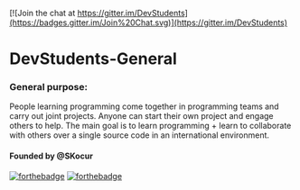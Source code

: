 [![Join the chat at https://gitter.im/DevStudents](https://badges.gitter.im/Join%20Chat.svg)](https://gitter.im/DevStudents)
# DevStudents-General

### General purpose:
People learning programming come together in programming teams and carry out joint projects. Anyone can start their own project and engage others to help. The main goal is to learn programming + learn to collaborate with others over a single source code in an international environment.

#### Founded by @SKocur

[![forthebadge](http://forthebadge.com/badges/built-with-love.svg)](https://github.com/DevStudents) [![forthebadge](http://forthebadge.com/badges/gluten-free.svg)](https://github.com/DevStudents)
